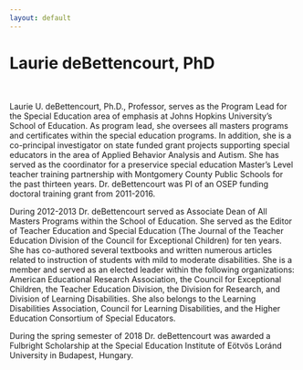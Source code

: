```yaml
---
layout: default
---
```


# Laurie deBettencourt, PhD

<br>

Laurie U. deBettencourt, Ph.D., Professor, serves as the Program Lead for the Special Education area of emphasis at Johns Hopkins University’s School of Education. As program lead, she oversees all masters programs and certificates within the special education programs. In addition, she is a co-principal investigator on state funded grant projects supporting special educators in the area of Applied Behavior Analysis and Autism. She has served as the coordinator for a preservice special education Master’s Level teacher training partnership with Montgomery County Public Schools for the past thirteen years. Dr. deBettencourt was PI of an OSEP funding doctoral training grant from 2011-2016.

During 2012-2013 Dr. deBettencourt served as Associate Dean of All Masters Programs within the School of Education. She served as the Editor of Teacher Education and Special Education (The Journal of the Teacher Education Division of the Council for Exceptional Children) for ten years. She has co-authored several textbooks and written numerous articles related to instruction of students with mild to moderate disabilities. She is a member and served as an elected leader within the following organizations: American Educational Research Association, the Council for Exceptional Children, the Teacher Education Division, the Division for Research, and Division of Learning Disabilities. She also belongs to the Learning Disabilities Association, Council for Learning Disabilities, and the Higher Education Consortium of Special Educators.

During the spring semester of 2018 Dr. deBettencourt was awarded a Fulbright Scholarship at the Special Education Institute of Eötvös Loránd University in Budapest, Hungary.

<br>
<br>


